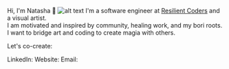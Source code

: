 Hi, I'm Natasha 🌱
![alt text](https://github.com/natashatorres/README.md/blob/main/githubbanner.png)
I'm a software engineer at <a href="http://www.resilientcoders.org"/>Resilient Coders</a> and a visual artist.  
I am motivated and inspired by community, healing work, and my bori roots. 
I want to bridge art and coding to create magia with others.

Let's co-create:

LinkedIn:
Website:
Email:



<!---
natashatorres/natashatorres is a ✨ special ✨ repository because its `README.md` (this file) appears on your GitHub profile.
You can click the Preview link to take a look at your changes.
--->
